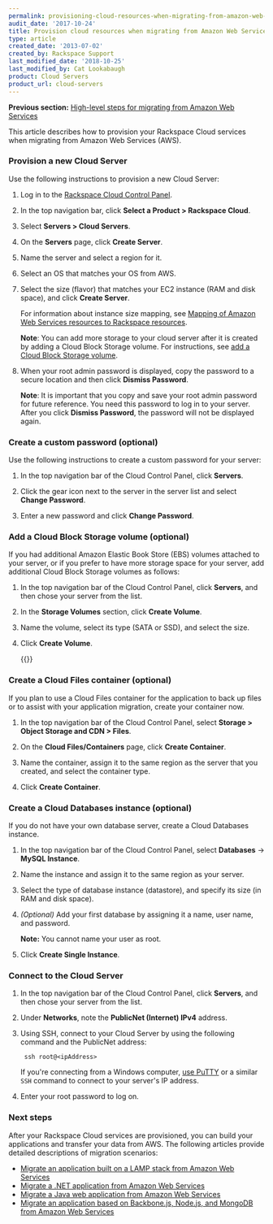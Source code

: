 ```yaml
---
permalink: provisioning-cloud-resources-when-migrating-from-amazon-web-services/
audit_date: '2017-10-24'
title: Provision cloud resources when migrating from Amazon Web Services
type: article
created_date: '2013-07-02'
created_by: Rackspace Support
last_modified_date: '2018-10-25'
last_modified_by: Cat Lookabaugh
product: Cloud Servers
product_url: cloud-servers
---
```


**Previous section:** [High-level steps for migrating from Amazon Web Services](/how-to/high-level-steps-for-migrating-from-amazon-web-services)

This article describes how to provision your Rackspace Cloud services when
migrating from Amazon Web Services (AWS).

### Provision a new Cloud Server

Use the following instructions to provision a new Cloud Server:

1. Log in to the [Rackspace Cloud Control Panel](https://login.rackspace.com).

2. In the top navigation bar, click **Select a Product > Rackspace Cloud**.

3. Select **Servers > Cloud Servers**.

4. On the **Servers** page, click **Create Server**.

5. Name the server and select a region for it.

6. Select an OS that matches your OS from AWS.

7. Select the size (flavor) that matches your EC2 instance (RAM and disk space),
   and click **Create Server**.

   For information about instance size mapping, see
   [Mapping of Amazon Web Services resources to Rackspace resources](/how-to/mapping-of-amazon-web-services-resources-to-rackspace-resources).

   **Note**: You can add more storage to your cloud server after it is created
   by adding a Cloud Block Storage volume. For instructions, see
   [add a Cloud Block Storage volume](#add-a-cloud-block-storage-volume).

8. When your root admin password is displayed, copy the password to a secure
   location and then click **Dismiss Password**.

    **Note**: It is important that you copy and save your root admin password
    for future reference. You need this password to log in to your server. After
    you click **Dismiss Password**, the password will not be displayed again.

### Create a custom password (optional)

Use the following instructions to create a custom password for your server:

1. In the top navigation bar of the Cloud Control Panel, click **Servers**.

2. Click the gear icon next to the server in the server list and select
**Change Password**.

3. Enter a new password and click **Change Password**.

### Add a Cloud Block Storage volume (optional)

If you had additional Amazon Elastic Book Store (EBS) volumes attached to your
server, or if you prefer to have more storage space for your server, add
additional Cloud Block Storage volumes as follows:

1. In the top navigation bar of the Cloud Control Panel, click **Servers**, and
then chose your server from the list.

2. In the **Storage Volumes** section, click **Create Volume**.

3. Name the volume, select its type (SATA or SSD), and select the size.

4. Click **Create Volume**.

    {{<image src="Step1-3.png" alt="" title="">}}

### Create a Cloud Files container (optional)

If you plan to use a Cloud Files container for the application to back up files
or to assist with your application migration, create your container now.

1. In the top navigation bar of the Cloud Control Panel, select
**Storage > Object Storage and CDN > Files**.

2. On the **Cloud Files/Containers** page, click **Create Container**.

3. Name the container, assign it to the same region as the server that you created, and select the container type.

4. Click **Create Container**.

### Create a Cloud Databases instance (optional)

If you do not have your own database server, create a Cloud Databases instance.

1. In the top navigation bar of the Cloud Control Panel, select **Databases** ->
**MySQL Instance**.

2. Name the instance and assign it to the same region as your server.

3. Select the type of database instance (datastore), and specify its size (in
RAM and disk space).

4. *(Optional)* Add your first database by assigning it a name, user name, and password.

    **Note:** You cannot name your user as root.

5. Click **Create Single Instance**.

### Connect to the Cloud Server

1. In the top navigation bar of the Cloud Control Panel, click **Servers**, and
then chose your server from the list.

2. Under **Networks**, note the **PublicNet (Internet) IPv4** address.

3. Using SSH, connect to your Cloud Server by using the following command and
the PublicNet address:

        ssh root@<ipAddress>

    If you're connecting from a Windows computer,
    [use PuTTY](/how-to/connecting-to-linux-from-windows-by-using-putty) or a
    similar `SSH` command to connect to your server's IP address.

4. Enter your root password to log on.

### Next steps

After your Rackspace Cloud services are provisioned, you can build your
applications and transfer your data from AWS. The following articles provide
detailed descriptions of migration scenarios:

- [Migrate an application built on a LAMP stack from Amazon Web Services](/how-to/migrating-an-application-built-on-a-lamp-stack-from-amazon-web-services)
- [Migrate a .NET application from Amazon Web Services](/how-to/migrating-a-net-application-from-amazon-web-services)
- [Migrate a Java web application from Amazon Web Services](/how-to/migrating-a-java-web-application-from-amazon-web-services)
- [Migrate an application based on Backbone.js, Node.js, and MongoDB from Amazon Web Services](/how-to/migrating-an-application-based-on-backbonejs-nodejs-and-mongodb-from-amazon-web-services)
